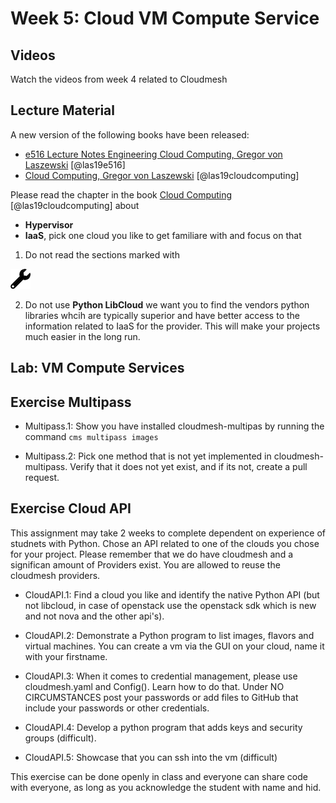 # Week 5: Cloud VM Compute Service

## Videos

Watch the videos from week 4 related to Cloudmesh

## Lecture Material

A new version of the following books have been released:

* [e516 Lecture Notes Engineering Cloud Computing, Gregor von Laszewski](https://laszewski.github.io/book/e516/) [@las19e516]
* [Cloud Computing, Gregor von Laszewski](https://laszewski.github.io/book/cloud/) [@las19cloudcomputing]

Please read the chapter in the book [Cloud Computing](https://laszewski.github.io/book/cloud/) [@las19cloudcomputing]
about 

* **Hypervisor**
* **IaaS**, pick one cloud you like to get familiare with and focus on that


1. Do not read the sections marked with 

![Construction](images/construction.png) 

2. Do not use **Python LibCloud** we want you to find the vendors python
libraries whcih are typically superior and have better access to the
information related to IaaS for the provider. This will make your
projects much easier in the long run.

## Lab: VM Compute Services


## Exercise Multipass

* Multipass.1: Show you have installed cloudmesh-multipas by running the 
  command `cms multipass images`
  
* Multipass.2: Pick one method that is not yet implemented in 
  cloudmesh-multipass. Verify that it does not yet exist, and if its not, 
  create a pull request. 


## Exercise Cloud API

This assignment may take 2 weeks to complete dependent on experience of 
studnets with Python. Chose an API related to one of the clouds you chose for your project. 
Please remember that we do have cloudmesh and a significan amount of Providers exist. 
You are allowed to reuse the cloudmesh providers.

* CloudAPI.1: Find a cloud you like and identify the native Python API (but not 
  libcloud, in case of openstack use the openstack sdk which is new
  and not nova and the other api's).

* CloudAPI.2: Demonstrate a Python program to list images, flavors and virtual 
  machines. You can create a vm via the GUI on your cloud, name it
  with your firstname.

* CloudAPI.3: When it comes to credential management, please use cloudmesh.yaml 
  and Config(). Learn how to do that. Under NO CIRCUMSTANCES post your 
  passwords or add files to GitHub that include your passwords or other credentials.

* CloudAPI.4: Develop a python program that adds keys and security groups (difficult).

* CloudAPI.5: Showcase that you can ssh into the vm (difficult)

This exercise can be done openly in class and everyone can share code
with everyone, as long as you acknowledge the student with name and hid.
